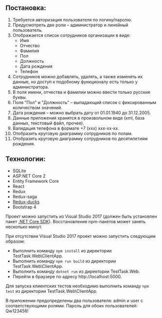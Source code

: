 ## Постановка:

1. Требуется авторизация пользователя по логину/паролю.
2. Предусмотреть две роли – администратор и линейный пользователь.
3. Отображается список сотрудников организации в виде:
	* Имя
	* Отчество
	* Фамилия
	* Пол
	* Должность
	* Дата рождения
	* Телефон
4. Сотрудников можно добавлять, удалять, а также изменять их данные, но доступ к подобному функционалу есть только у администратора.
5. В поля имени, отчества и фамилии можно ввести только русские буквы.
6. Поля "Пол" и "Должность" – выпадающий список с фиксированным количеством значений.
7. Дата рождения – можно выбрать дату от 01.01.1940 до 31.12.2005.
8. Данные приложения хранятся в произвольном виде (xml, база данных, текстовый файл, прочее).
9. Валидация телефона в формате +7 (xxx) xxx-xx-xx.
10. Отобразить круговую диаграмму сотрудников по полам.
11. Отобразить круговую диаграмму сотрудников по десятилетиям рождения.

## Технологии:

* SQLite
* ASP.NET Core 2
* Entity Framework Core
* React
* Redux
* Redux-saga
* [Redux-ducks](https://github.com/erikras/ducks-modular-redux)
* Bootstrap 4

Проект можно запустить из Visual Studio 2017 (должен быть установлен пакет [.NET Core SDK](https://dotnet.microsoft.com/download)). Восстановление npm-пакетов может занять несколько минут.

При отсутствии Visual Studio 2017 проект можно запустить следующим образом:

* Выполнить команду `npm install` из директории TestTask.Web\ClientApp.
* Выполнить команду `npm run build` из директории TestTask.Web\ClientApp.
* Выполнить команду `dotnet run` из директории TestTask.Web.
* Перейти в браузере по адресу http://localhost:5000.

Для запуска клиентских тестов необходимо выполнить команду `npm test` из директории TestTask.Web\ClientApp.

В приложении предопределены два пользователя: admin и user с соответствующими ролями. Пароль для обоих пользователей: Qw123456!